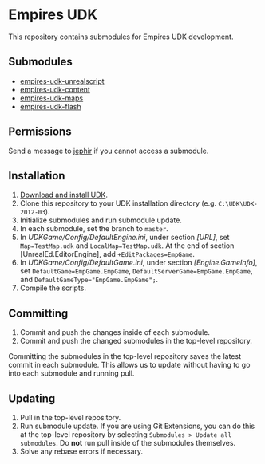 # Empires UDK

This repository contains submodules for Empires UDK development.

## Submodules

* [empires-udk-unrealscript](https://bitbucket.org/jephir/empires-udk-unrealscript)
* [empires-udk-content](https://bitbucket.org/jephir/empires-udk-content)
* [empires-udk-maps](https://bitbucket.org/jephir/empires-udk-maps)
* [empires-udk-flash](https://bitbucket.org/jephir/empires-udk-flash)

## Permissions

Send a message to [jephir](https://bitbucket.org/account/notifications/send/?receiver=jephir) if you cannot access a submodule.

## Installation

1. [Download and install UDK](http://udk.com/download).
2. Clone this repository to your UDK installation directory (e.g. `C:\UDK\UDK-2012-03`).
3. Initialize submodules and run submodule update.
4. In each submodule, set the branch to `master`.
5. In _UDKGame/Config/DefaultEngine.ini_, under section _[URL]_, set `Map=TestMap.udk` and `LocalMap=TestMap.udk`. At the end of section [UnrealEd.EditorEngine], add `+EditPackages=EmpGame`. 
7. In _UDKGame/Config/DefaultGame.ini_, under section _[Engine.GameInfo]_, set `DefaultGame=EmpGame.EmpGame`, `DefaultServerGame=EmpGame.EmpGame`, and `DefaultGameType="EmpGame.EmpGame";`.
8. Compile the scripts.

## Committing

1. Commit and push the changes inside of each submodule.
2. Commit and push the changed submodules in the top-level repository.

Committing the submodules in the top-level repository saves the latest commit in each submodule. This allows us to update without having to go into each submodule and running pull.

## Updating

1. Pull in the top-level repository.
2. Run submodule update. If you are using Git Extensions, you can do this at the top-level repository by selecting `Submodules > Update all submodules`. Do **not** run pull inside of the submodules themselves.
3. Solve any rebase errors if necessary.